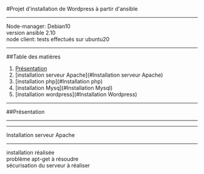 #Projet d'installation de Wordpress à partir d'ansible
***
Node-manager: Debian10  
version ansible 2.10  
node client: tests effectués sur ubuntu20  
***
##Table des matières
1. [Présentation](#Présentation)
2. [installation serveur Apache](#Installation serveur Apache)
3. [installation php](#Installation php)
4. [installation Mysq](#Installation Mysql)
5. [installation wordpress](#Installation Wordpress)
***
##Présentation
***

***
Installation serveur Apache
***
installation réalisée  
problème apt-get à résoudre  
sécurisation du serveur à réaliser  


